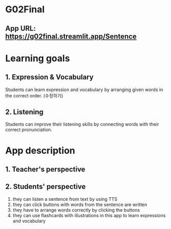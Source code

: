 # G02Final
## App URL: https://g02final.streamlit.app/Sentence
# Learning goals
## 1. Expression & Vocabulary
Students can learn expression and vocabulary by arranging given words in the correct order. (수정하기)

## 2. Listening
Students can improve their listening skills by connecting words with their correct pronunciation.

# App description
## 1. Teacher's perspective

## 2. Students' perspective
1) they can listen a sentence from text by using TTS
2) they can click buttons with words from the sentence are written
3) they have to arrange words correctly by clicking the buttons
4) they can use flashcards with illustrations in this app to learn expressions and vocabulary
